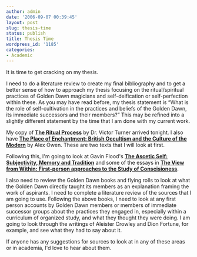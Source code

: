 ```yaml
---
author: admin
date: '2006-09-07 00:39:45'
layout: post
slug: thesis-time
status: publish
title: Thesis Time
wordpress_id: '1185'
categories:
- Academic
---
```

It is time to get cracking on my thesis.

I need to do a literature review to create my final bibliography and to get a better sense of how to approach my thesis focusing on the ritual/spiritual practices of Golden Dawn magicians and self-deification or self-perfection within these. As you may have read before, my thesis statement is “What is the role of self-cultivation in the practices and beliefs of the Golden Dawn, its immediate successors and their members?” This may be refined into a slightly different statement by the time that I am done with my current work.

My copy of <a href="http://www.amazon.com/Ritual-Process-Structure-Anti-Structure-Lectures/dp/0202011909/"><strong>The Ritual Process</strong></a> by Dr. Victor Turner arrived tonight. I also have <a href="http://www.amazon.com/-Place-Enchantment-British-Occultism-Culture-Modern/dp/0226642011"><strong>The Place of Enchantment: British Occultism and the Culture of the Modern</strong></a> by Alex Owen. These are two texts that I will look at first.

Following this, I'm going to look at Gavin Flood's <a href="http://www.amazon.com/gp/product/052160401X/"><strong>The Ascetic Self: Subjectivity, Memory and Tradition</strong></a> and some of the essays in <a href="http://www.amazon.com/gp/product/0907845258/"><strong>The View from Within: First-person approaches to the Study of Conscisioness</strong></a>.

I also need to review the Golden Dawn books and flying rolls to look at what the Golden Dawn directly taught its members as an explanation framing the work of aspirants.
I need to complete a literature review of the sources that I am going to use. Following the above books, I need to look at any first person accounts by Golden Dawn members or members of immediate successor groups about the practices they engaged in, especially within a curriculum of organized study, and what they thought they were doing. I am going to look through the writings of Aleister Crowley and Dion Fortune, for example, and see what they had to say about it.

If anyone has any suggestions for sources to look at in any of these areas or in academia, I'd love to hear about them.
